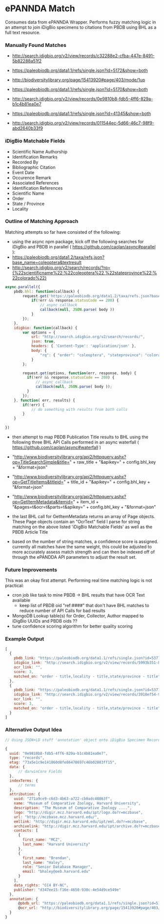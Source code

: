 # ePANNDA Match
Consumes data from ePANNDA Wrapper. Performs fuzzy matching logic in an attempt to join iDigBio specimens to citations from PBDB using BHL as a full text resource.

### Manually Found Matches

- http://search.idigbio.org/v2/view/records/c32288e2-cfba-447e-8491-5b82288a51f2
- https://paleobiodb.org/data1.1/refs/single.json?id=5172&show=both

- http://biodiversitylibrary.org/page/15413920#page/403/mode/1up

- https://paleobiodb.org/data1.1/refs/single.json?id=5170&show=both
- http://search.idigbio.org/v2/view/records/0e9810b8-fdb5-4ff6-829a-b1c4b81ea0e7

- https://paleobiodb.org/data1.1/refs/single.json?id=41345&show=both
- http://search.idigbio.org/v2/view/records/011544ec-5d66-46c7-98f9-abd2640b33f9

### iDigBio Matchable Fields
- Scientific Name Authorship
- Identification Remarks
- Recorded By
- Bibliographic Citation
- Event Date
- Occurence Remark
- Associated References
- Identification References
- Scientific Name
- Order
- State / Province
- Locality


### Outline of Matching Approach

Matching attempts so far have consisted of the following:

- using the async npm package, kick off the following searches for iDigBio and PBDB in parallel ( https://github.com/caolan/async#parallel ):
 - https://paleobiodb.org/data1.2/taxa/refs.json?base_name=coleoptera&textresult
 - http://search.idigbio.org/v2/search/records/?rq={%22scientificname%22:%22coleoptera%22,%22stateprovince%22:%22colorado%22}

```javascript
async.parallel({
    pbdb.bhl: function(callback) {
        request.get('https://paleobiodb.org/data1.2/taxa/refs.json?base_name=coleoptera&textresult', function(err, response, body) {
            if(!err && response.statusCode == 200) {
                // async callback
                callback(null, JSON.parse( body ))    
            }
        });
    },
    idigbio: function(callback) {
        var options = {
            url: "http://search.idigbio.org/v2/search/records/",
            json: true,
            headers: { 'Content-Type': 'application/json' },
            body: {
                "rq": { "order": "coleoptera", "stateprovince": "colorado"}
            }
        };

        request.get(options, function(err, response, body) {
          if(!err && response.statusCode == 200) {
              // async callback
              callback(null, JSON.parse( body ));
          }
        });
    }, function( err, results) {
        if(!err) {
            // do something with results from both calls
        }  
    }
  
})
```

-  then attempt to map PBDB Publication Title results to BHL using the following three BHL API Calls performed in an async waterfall
 ( https://github.com/caolan/async#waterfall )
 - "http://www.biodiversitylibrary.org/api2/httpquery.ashx?op=TitleSearchSimple&title=" + raw_title + "&apikey=" + config.bhl_key + "&format=json"
 - "http://www.biodiversitylibrary.org/api2/httpquery.ashx?op=GetTitleItems&titleid=" + title_id + "&apikey=" + config.bhl_key + "&format=json"
 - "http://www.biodiversitylibrary.org/api2/httpquery.ashx?op=GetItemMetadata&itemid=" + item_id + "&pages=t&ocr=t&parts=t&apikey=" + config.bhl_key + "&format=json"

- the last BHL call for GetItemMetadata returns an array of Page objects. These Page objects contain an "OcrText" field I parse for string matching on the above listed
'iDigBio Matchable Fields' as  well as the PBDB Article Title

- based on the number of string matches, a confidence score is assigned. currently all matches have the same weight, this could be adjusted to more accurately assess
match strength and can then be indexed off of through the ePANDDA API parameters to adjust the result set.


### Future Improvements
This was an okay first attempt. Performing real time matching logic is not practical:
- cron job like task to mine PBDB -> BHL results that have OCR Text available 
  - keep list of PBDB oid "ref:####" that don't have BHL matches to reduce number of API Calls for bad results
- MongoDB Lookup table(s) for Order, Collector, Author mapped to iDigBio UUIDs and PBDB oids ??
- tune confidence scoring algorithm for better quality scoring

### Example Output
```javascript
[
  {
    pbdb_link: "https://paleobiodb.org/data1.1/refs/single.json?id=53771&show=both",
    idigbio_link: "http://search.idigbio.org/v2/view/records/5993b351-8e1a-42be-9b68-5e1b5a3ef4ae",
    ocr_link: "",
    score: 3,
    matched_on: "order - title,locality - title,state/province - title"
  },
  {
    pbdb_link: "https://paleobiodb.org/data1.1/refs/single.json?id=53771&show=both",
    idigbio_link: "http://search.idigbio.org/v2/view/records/3918ef54-90a3-4add-a826-9376b631d50a",
    ocr_link: "",
    score: 3,
    matched_on: "order - title,locality - title,state/province - title"
  }
]
```

### Alternative Output Idea
```javascript
// Using JSON+LD stuff 'annotation' object onto iDigBio Specimen Record

{
  uuid: "0e9810b8-fdb5-4ff6-829a-b1c4b81ea0e7",
  type: "records",
  etag: "73a5e1c9e141860d8fe86478697c46b02883ff15",
  data: {
      // darwinCore Fields
  },
  indexTerms: {
      // terms
  },
  attribution: {
    uuid: "271a9ce9-c6d3-4b63-a722-cb0adc48863f",
    name: "Museum of Comparative Zoology, Harvard University",
    description: "The Museum of Comparative Zoology ....",
    logo: "http://digir.mcz.harvard.edu/ipt/logo.do?r=mczbase",
    url: "http://mczbase.mcz.harvard.edu/",
    emllink: "http://digir.mcz.harvard.edu/ipt/eml.do?r=mczbase",
    archivelink: "http://digir.mcz.harvard.edu/ipt/archive.do?r=mczbase",
    contacts: [
      {
        first_name: "MCZ",
        last_name: "Harvard University"
      },
      {
        first_name: "Brendan",
        last_name: "Haley",
        role: "Senior Database Manager",
        email: "bhaley@oeb.harvard.edu"
      }
    ],
    data_rights: "CC4 BY-NC",
    publisher: "d347ee15-f16e-4650-930c-4e54d9ce549e"
  },
  annotation: {
      @pbdb_url: "https://paleobiodb.org/data1.1/refs/single.json?id=5170&show=both",
      @ocr_url: "http://biodiversitylibrary.org/page/15413920#page/403/mode/1up" 
  } 
}

```
